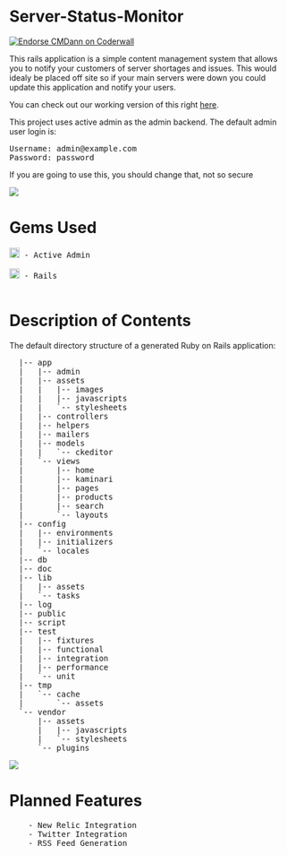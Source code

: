 Server-Status-Monitor
=====================
<a href="https://coderwall.com/cmdann"><img alt="Endorse CMDann on Coderwall" src="https://api.coderwall.com/cmdann/endorsecount.png" /></a>

<p>This rails application is a simple content management system that allows you to notify your customers of server shortages and issues. This would idealy be placed off site so if your main servers were down you could update this application and notify your users.</p>

<p>You can check out our working version of this right <a href="http://107.170.26.211/">here</a>.</p>

<p>This project uses active admin as the admin backend. The default admin user login is:</p>
<pre>
Username: admin@example.com
Password: password
</pre>
<p>If you are going to use this, you should change that, not so secure</p>

<img src="http://www.boldapps.net/_include/images/bold-ninja.png">

Gems Used
=========
<pre>
<a href="http://badge.fury.io/rb/activeadmin"><img src="https://badge.fury.io/rb/activeadmin@2x.png" alt="Gem Version" height="18"></a> - Active Admin

<a href="http://badge.fury.io/rb/rails"><img src="https://badge.fury.io/rb/rails@2x.png" alt="Gem Version" height="18"></a> - Rails

</pre>
Description of Contents
======================

The default directory structure of a generated Ruby on Rails application:
<pre>
  |-- app
  |   |-- admin
  |   |-- assets
  |   |   |-- images
  |   |   |-- javascripts
  |   |   `-- stylesheets
  |   |-- controllers
  |   |-- helpers
  |   |-- mailers
  |   |-- models
  |   |   `-- ckeditor
  |   `-- views
  |       |-- home
  |       |-- kaminari
  |       |-- pages
  |       |-- products
  |       |-- search
  |       `-- layouts
  |-- config
  |   |-- environments
  |   |-- initializers
  |   `-- locales
  |-- db
  |-- doc
  |-- lib
  |   |-- assets
  |   `-- tasks
  |-- log
  |-- public
  |-- script
  |-- test
  |   |-- fixtures
  |   |-- functional
  |   |-- integration
  |   |-- performance
  |   `-- unit
  |-- tmp
  |   `-- cache
  |       `-- assets
  `-- vendor
      |-- assets
      |   |-- javascripts
      |   `-- stylesheets
      `-- plugins
</pre> 

<img src="http://cmdann.ca/wp-content/themes/CMDannWPTheme2/images/object973716115.png">

Planned Features
================
<pre>
	- New Relic Integration
	- Twitter Integration
	- RSS Feed Generation
</pre>
